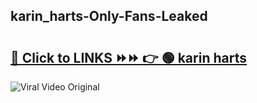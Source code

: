
 ## karin_harts-Only-Fans-Leaked

# <h2><a href="https://clipsfans.com/karin_harts&ref=git">🔗 Click to LINKS ⏩⏩ 👉 🟢 karin harts </a></h2>

<a href="https://clipsfans.com/karin_harts&ref=git" rel="nofollow" data-target="animated-image.originalLink"><img src="https://i.ibb.co.com/xMMVF88/686577567.gif" alt="Viral Video Original" style="max-width: 100%; display: inline-block;" data-target="animated-image.originalImage"></a>
